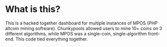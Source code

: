 What is this?
=============

This is a hacked together dashboard for multiple instances of MPOS (PHP altcoin mining software). Chunkypools allowed users to mine 10+ coins on 3 different algorithms, while MPOS was a single-coin, single-algorithm front-end. This code tied everything together.
